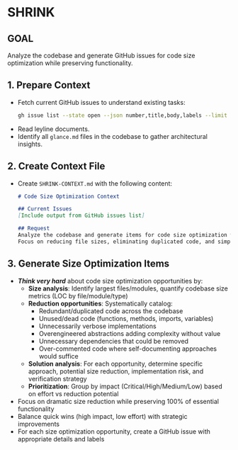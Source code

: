 # SHRINK

## GOAL
Analyze the codebase and generate GitHub issues for code size optimization while preserving functionality.

## 1. Prepare Context
- Fetch current GitHub issues to understand existing tasks:
  ```bash
  gh issue list --state open --json number,title,body,labels --limit 100
  ```
- Read leyline documents.
- Identify all `glance.md` files in the codebase to gather architectural insights.

## 2. Create Context File
- Create `SHRINK-CONTEXT.md` with the following content:
  ```markdown
  # Code Size Optimization Context

  ## Current Issues
  [Include output from GitHub issues list]

  ## Request
  Analyze the codebase and generate items for code size optimization while preserving functionality.
  Focus on reducing file sizes, eliminating duplicated code, and simplifying complex implementations.
  ```

## 3. Generate Size Optimization Items
- ***Think very hard*** about code size optimization opportunities by:
  - **Size analysis**: Identify largest files/modules, quantify codebase size metrics (LOC by file/module/type)
  - **Reduction opportunities**: Systematically catalog:
    - Redundant/duplicated code across the codebase
    - Unused/dead code (functions, methods, imports, variables)
    - Unnecessarily verbose implementations
    - Overengineered abstractions adding complexity without value
    - Unnecessary dependencies that could be removed
    - Over-commented code where self-documenting approaches would suffice
  - **Solution analysis**: For each opportunity, determine specific approach, potential size reduction, implementation risk, and verification strategy
  - **Prioritization**: Group by impact (Critical/High/Medium/Low) based on effort vs reduction potential
- Focus on dramatic size reduction while preserving 100% of essential functionality
- Balance quick wins (high impact, low effort) with strategic improvements
- For each size optimization opportunity, create a GitHub issue with appropriate details and labels
